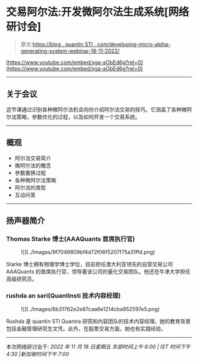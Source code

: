 # 交易阿尔法:开发微阿尔法生成系统[网络研讨会]

> 原文:[https://blog . quantin STI . com/developing-micro-alpha-generating-system-webinar-18-11-2022/](https://blog.quantinsti.com/developing-micro-alpha-generating-system-webinar-18-november-2022/)

[https://www.youtube.com/embed/xga-aObEd6g?rel=0](https://www.youtube.com/embed/xga-aObEd6g?rel=0)

* * *

## 关于会议

这节课通过识别各种微阿尔法机会向你介绍阿尔法交易的技巧。它涵盖了各种微阿尔法策略，参数优化的过程，以及如何开发一个交易系统。

* * *

## 概观

*   阿尔法交易简介
*   微阿尔法的概念
*   参数置换过程
*   各种微阿尔法策略
*   阿尔法的类型
*   互动问答

* * *

## 扬声器简介

### Thomas Starke 博士(AAAQuants 首席执行官)

<figure class="kg-card kg-image-card">![](../Images/9f7049809bf4d72f06f5207f75a31ffd.png)</figure>

Starke 博士拥有物理学博士学位，目前担任澳大利亚领先的自营交易公司 AAAQuants 的首席执行官，领导着该公司的量化交易团队。他还在牛津大学担任高级研究员。

### rushda an sari(QuantInsti 技术内容经理)

<figure class="kg-card kg-image-card">![](../Images/6b31762e2e87caa6e1214cba952597e5.png)</figure>

Rushda 是 quantin STI Quantra 研究和内容团队的技术内容经理。她的教育背景包括金融管理研究生文凭。此外，在股票交易方面，她也有实践经验。

* * *

本次网络研讨会于:
*2022 年 11 月 18 日星期五
东部时间上午 6:00 | IST 时间下午 4:30 |新加坡时间下午 7:00*